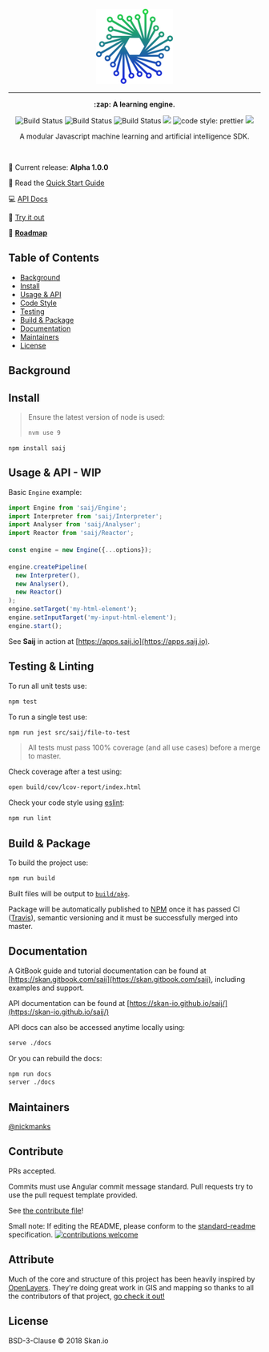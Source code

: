 <p align="center"> <img src='./config/img/saij.png' height='150' /></p>

-------

<p align="center">
<b>
:zap: A learning engine.
</b>
</p>

<p align="center">
  <a><img src="https://img.shields.io/badge/release-alpha-yellow.svg?style=flat-square" alt="Build Status"></a>
  <a><img src="https://img.shields.io/badge/coverage-100%25-green.svg?style=flat-square" alt="Build Status"></a>
  <a><img src="https://img.shields.io/travis-ci/skan-io/saij.svg?style=flat-square" alt="Build Status"></a>
  <a href="https://greenkeeper.io/"><img src="https://badges.greenkeeper.io/skan-io/saij.svg?style=flat-square"></a>
  <a><img src="https://img.shields.io/badge/linter-eslint-ff69b4.svg?style=flat-square" alt="code style: prettier"></a>
  <a><img src="https://img.shields.io/badge/docs-v1.0.0-blue.svg?style=flat-square"></a>
</p>

<p align="center">
A modular Javascript machine learning and artificial intelligence SDK.
</p>

<p> &nbsp; </p>

:hatched_chick: Current release: **Alpha 1.0.0**

:book: Read the [Quick Start Guide](https://skan.gitbook.com/saij)

:computer: [API Docs](https://skan-io.github.io/saij/)

:rocket: [Try it out](https://apps.saij.io/examples)

:tractor: **[Roadmap](https://github.com/skan-io/saij/wiki/Roadmap)**


## Table of Contents

-   [Background](#background)
-   [Install](#install)
-   [Usage & API](#usage-and-api)
-   [Code Style](#eslint-installation)
-   [Testing](#running-tests)
-   [Build & Package](#build-and-package)
-   [Documentation](#documentation)
-   [Maintainers](#maintainers)
-   [License](#license)

## Background

## Install

>Ensure the latest version of node is used:
>```bash
>nvm use 9
>```

```
npm install saij
```

## Usage & API - WIP

Basic `Engine` example:

```javascript
import Engine from 'saij/Engine';
import Interpreter from 'saij/Interpreter';
import Analyser from 'saij/Analyser';
import Reactor from 'saij/Reactor';

const engine = new Engine({...options});

engine.createPipeline(
  new Interpreter(),
  new Analyser(),
  new Reactor()
);
engine.setTarget('my-html-element');
engine.setInputTarget('my-input-html-element');
engine.start();
```

See __Saij__ in action at [https://apps.saij.io](https://apps.saij.io).

## Testing & Linting

To run all unit tests use:

```bash
npm test
```

To run a single test use:

```bash
npm run jest src/saij/file-to-test
```

> All tests must pass 100% coverage (and all use cases) before a merge to master.

Check coverage after a test using:

```bash
open build/cov/lcov-report/index.html
```

Check your code style using [eslint](https://eslint.org/):

```bash
npm run lint
```

## Build & Package

To build the project use:

```bash
npm run build
```

Built files will be output to [`build/pkg`](./build/pkg).

Package will be automatically published to [NPM](https://www.npmjs.com/package/saij) once it has passed CI ([Travis](https://travis-ci.com/skan-io/saij/)), semantic versioning and it must be successfully merged into master.

## Documentation

A GitBook guide and tutorial documentation can be found at [https://skan.gitbook.com/saij](https://skan.gitbook.com/saij), including examples and support.

API documentation can be found at [https://skan-io.github.io/saij/](https://skan-io.github.io/saij/)

API docs can also be accessed anytime locally using:

```bash
serve ./docs
```

Or you can rebuild the docs:

```bash
npm run docs
server ./docs
```

## Maintainers

[@nickmanks](https://github.com/nickmanks)

## Contribute

PRs accepted.

Commits must use Angular commit message standard.  Pull requests try to use the pull request template provided.

See [the contribute file](CONTRIBUTING.md)!

Small note: If editing the README, please conform to the [standard-readme](https://github.com/RichardLitt/standard-readme) specification.   <a href="https://github.com/RichardLitt/standard-readme"><img src="https://img.shields.io/badge/standard--readme-OK-green.svg?style=flat-square" alt="contributions welcome"></a>

## Attribute

Much of the core and structure of this project has been heavily inspired by [OpenLayers](http://openlayers.org/).  They're doing great work in GIS and mapping so thanks to all the contributors of that project, [go check it out!](https://github.com/openlayers/openlayers)

## License

BSD-3-Clause © 2018 Skan.io
